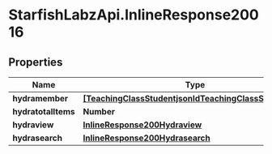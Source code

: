 # StarfishLabzApi.InlineResponse20016

## Properties
Name | Type | Description | Notes
------------ | ------------- | ------------- | -------------
**hydramember** | [**[TeachingClassStudentjsonldTeachingClassStudentList]**](TeachingClassStudentjsonldTeachingClassStudentList.md) |  | 
**hydratotalItems** | **Number** |  | [optional] 
**hydraview** | [**InlineResponse200Hydraview**](InlineResponse200Hydraview.md) |  | [optional] 
**hydrasearch** | [**InlineResponse200Hydrasearch**](InlineResponse200Hydrasearch.md) |  | [optional] 
